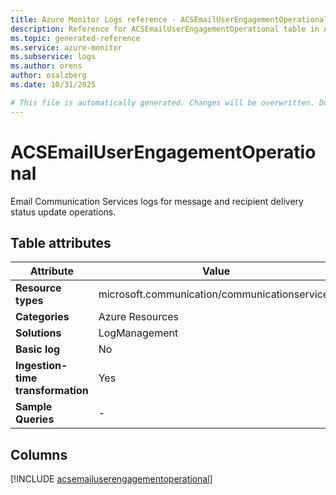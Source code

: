 ```yaml
---
title: Azure Monitor Logs reference - ACSEmailUserEngagementOperational
description: Reference for ACSEmailUserEngagementOperational table in Azure Monitor Logs.
ms.topic: generated-reference
ms.service: azure-monitor
ms.subservice: logs
ms.author: orens
author: osalzberg
ms.date: 10/31/2025

# This file is automatically generated. Changes will be overwritten. Do not change this file directly.
---
```


# ACSEmailUserEngagementOperational

Email Communication Services logs for message and recipient delivery status update operations.


## Table attributes

|Attribute|Value|
|---|---|
|**Resource types**|microsoft.communication/communicationservices|
|**Categories**|Azure Resources|
|**Solutions**| LogManagement|
|**Basic log**|No|
|**Ingestion-time transformation**|Yes|
|**Sample Queries**|-|



## Columns
  
[!INCLUDE [acsemailuserengagementoperational](~/reusable-content/ce-skilling/azure/includes/azure-monitor/reference/tables/acsemailuserengagementoperational-include.md)]
